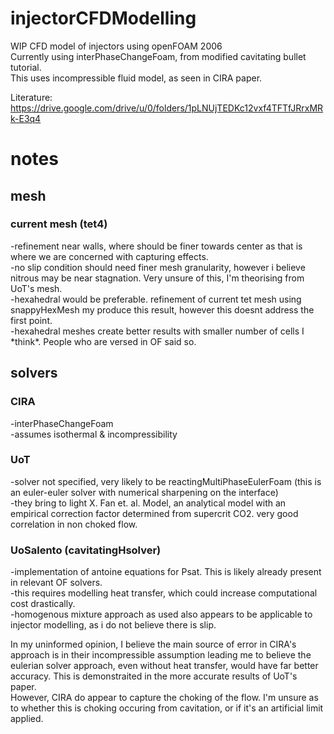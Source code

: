 # injectorCFDModelling
WIP CFD model of injectors using openFOAM 2006  
Currently using interPhaseChangeFoam, from modified cavitating bullet tutorial.  
This uses incompressible fluid model, as seen in CIRA paper.  

Literature:  
https://drive.google.com/drive/u/0/folders/1pLNUjTEDKc12vxf4TFTfJRrxMRk-E3q4  

<h1>notes</h1>
<h2>mesh</h2>
<h3>current mesh (tet4)</h3>
<p>-refinement near walls, where should be finer towards center as that is where we are concerned with capturing effects.  <br>
-no slip condition should need finer mesh granularity, however i believe nitrous may be near stagnation. Very unsure of this, I'm theorising from UoT's mesh.  <br>
-hexahedral would be preferable. refinement of current tet mesh using snappyHexMesh my produce this result, however this doesnt address the first point.  <br>
    -hexahedral meshes create better results with smaller number of cells I *think*. People who are versed in OF said so.<br></p>

<h2>solvers</h2>  
<h3>CIRA</h3>  
<p>-interPhaseChangeFoam  <br>
-assumes isothermal & incompressibility  <br></p>

<h3>UoT</h3>  
<p>-solver not specified, very likely to be reactingMultiPhaseEulerFoam (this is an euler-euler solver with numerical sharpening on the interface)<br>
-they bring to light X. Fan et. al. Model, an analytical model with an empirical correction factor determined from supercrit CO2. very good correlation in non choked flow.  <br></p>
  
<h3>UoSalento (cavitatingHsolver)</h3>  
<p>-implementation of antoine equations for Psat. This is likely already present in relevant OF solvers.  <br>
-this requires modelling heat transfer, which could increase computational cost drastically.  <br>
-homogenous mixture approach as used also appears to be applicable to injector modelling, as i do not believe there is slip.<br>
  
  
In my uninformed opinion, I believe the main source of error in CIRA's approach is in their incompressible assumption leading me to believe the eulerian solver approach, even without heat transfer, would have far better accuracy. This is demonstraited in the more accurate results of UoT's paper. <br>
However, CIRA do appear to capture the choking of the flow. I'm unsure as to whether this is choking occuring from cavitation, or if it's an artificial limit applied. <br>
</p>
